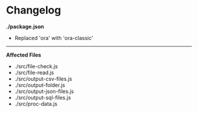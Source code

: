 # Changelog

**./package.json**
* Replaced 'ora' with 'ora-classic'

---

**Affected Files**
* ./src/file-check.js
* ./src/file-read.js
* ./src/output-csv-files.js
* ./src/output-folder.js
* ./src/output-json-files.js
* ./src/output-sql-files.js
* ./src/proc-data.js